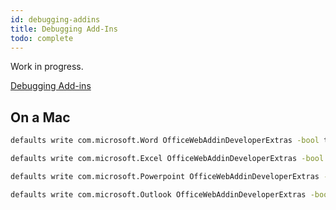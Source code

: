 ```yaml
---
id: debugging-addins
title: Debugging Add-Ins
todo: complete
---
```

Work in progress.

[Debugging Add-ins](https://docs.microsoft.com/en-us/office/dev/add-ins/testing/debug-office-add-ins-on-ipad-and-mac)

## On a Mac
```bash
defaults write com.microsoft.Word OfficeWebAddinDeveloperExtras -bool true

defaults write com.microsoft.Excel OfficeWebAddinDeveloperExtras -bool true

defaults write com.microsoft.Powerpoint OfficeWebAddinDeveloperExtras -bool true

defaults write com.microsoft.Outlook OfficeWebAddinDeveloperExtras -bool true
```